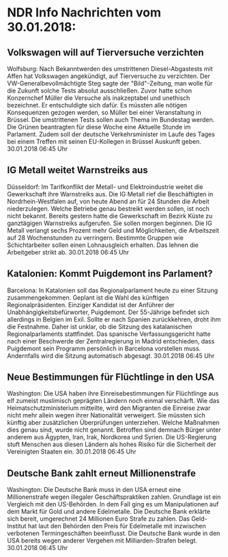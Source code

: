 # NDR Info Nachrichten vom 30.01.2018:


## Volkswagen will auf Tierversuche verzichten
Wolfsburg: Nach Bekanntwerden des umstrittenen Diesel-Abgastests mit Affen hat Volkswagen angekündigt, auf Tierversuche zu verzichten. Der VW-Generalbevollmächtigte Steg sagte der "Bild"-Zeitung, man wolle für die Zukunft solche Tests absolut ausschließen. Zuvor hatte schon Konzernchef Müller die Versuche als inakzeptabel und unethisch
bezeichnet. Er entschuldigte sich dafür. Es müssten alle nötigen Konsequenzen gezogen werden, so Müller bei einer Veranstaltung in Brüssel. Die umstrittenen Tests sollen auch Thema im Bundestag werden. Die Grünen beantragten für diese Woche eine Aktuelle Stunde im Parlament. Zudem soll der deutsche Verkehrsminister im Laufe des Tages bei einem Treffen mit seinen EU-Kollegen in Brüssel Auskunft geben. 30.01.2018 06:45 Uhr 

## IG Metall weitet Warnstreiks aus
Düsseldorf: Im Tarifkonflikt der Metall- und Elektroindustrie weitet die Gewerkschaft ihre Warnstreiks aus. Die IG Metall rief die Beschäftigten in Nordrhein-Westfalen auf, von heute Abend an für 24 Stunden die Arbeit niederzulegen. Welche Betriebe genau bestreikt werden sollen, ist noch nicht bekannt. Bereits gestern hatte die Gewerkschaft im Bezirk Küste zu ganztägigen Warnstreiks aufgerufen. Sie sollen morgen beginnen. Die IG Metall verlangt sechs Prozent mehr Geld und Möglichkeiten, die Arbeitszeit auf 28 Wochenstunden zu verringern. Bestimmte Gruppen wie Schichtarbeiter sollen einen Lohnausgleich erhalten. Das lehnen die Arbeitgeber strikt ab. 30.01.2018 06:45 Uhr 

## Katalonien: Kommt Puigdemont ins Parlament?
Barcelona: In Katalonien soll das Regionalparlament heute zu einer Sitzung zusammengekommen. Geplant ist die Wahl des künftigen Regionalpräsidenten. Einziger Kandidat ist der Anführer der Unabhängigkeitsbefürworter, Puigdemont. Der 55-Jährige befindet sich allerdings in Belgien im Exil. Sollte er nach Spanien zurückkehren, droht ihm die Festnahme. Daher ist unklar, ob die Sitzung des katalanischen Regionalparlaments stattfindet. Das spanische Verfassungsgericht hatte nach einer Beschwerde der Zentralregierung in Madrid entschieden, dass Puigdemont sein Programm persönlich in Barcelona vorstellen muss. Andernfalls wird die Sitzung automatisch abgesagt. 30.01.2018 06:45 Uhr 

## Neue Bestimmungen für Flüchtlinge in den USA
Washington: Die USA haben ihre Einreisebestimmungen für Flüchtlinge aus elf zumeist muslimisch geprägten Ländern noch einmal verschärft. Wie das Heimatschutzministerium mitteilte, wird den Migranten die Einreise zwar nicht mehr allein wegen ihrer Nationalität verweigert. Sie müssten sich künftig aber zusätzlichen Überprüfungen unterziehen. Welche Maßnahmen dies genau sind, wurde nicht genannt. Betroffen sind demnach Bürger unter anderem aus Ägypten, Iran, Irak, Nordkorea und Syrien. Die US-Regierung stuft Menschen aus diesen Ländern als hohes Risiko für die Sicherheit der Vereinigten Staaten ein. 30.01.2018 06:45 Uhr 

## Deutsche Bank zahlt erneut Millionenstrafe
Washington: Die Deutsche Bank muss in den USA erneut eine Millionenstrafe wegen illegaler Geschäftspraktiken zahlen. Grundlage ist ein Vergleich mit den US-Behörden. In dem Fall ging es um Manipulationen auf dem Markt für Gold und andere Edelmetalle. Die Deutsche Bank erklärte sich bereit, umgerechnet 24 Millionen Euro Strafe zu zahlen. Das Geld-Institut hat laut den Behörden den Preis für Edelmetalle mit inzwischen verbotenen Termingeschäften beeinflusst. Die Deutsche Bank wurde in den USA bereits wegen anderer Vergehen mit Milliarden-Strafen belegt. 30.01.2018 06:45 Uhr 
